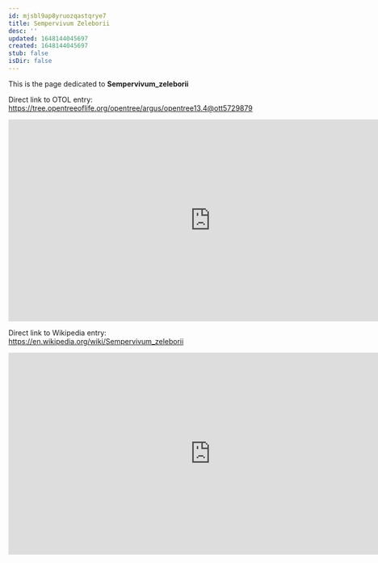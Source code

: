 ```yaml
---
id: mjsbl9ap8yruozqastqrye7
title: Sempervivum Zeleborii
desc: ''
updated: 1648144045697
created: 1648144045697
stub: false
isDir: false
---
```

This is the page dedicated to **Sempervivum_zeleborii**


Direct link to OTOL entry: https://tree.opentreeoflife.org/opentree/argus/opentree13.4@ott5729879



<html>
    <body>
    <iframe src="https://tree.opentreeoflife.org/opentree/argus/opentree13.4@ott5729879"
    width="800" height="400" frameborder="0" allowfullscreen> </iframe>
    </body>
</html>
    


Direct link to Wikipedia entry: https://en.wikipedia.org/wiki/Sempervivum_zeleborii



<html>
    <body>
    <iframe src="https://en.wikipedia.org/wiki/Sempervivum_zeleborii"
    width="800" height="400" frameborder="0" allowfullscreen> </iframe>
    </body>
</html>
    

